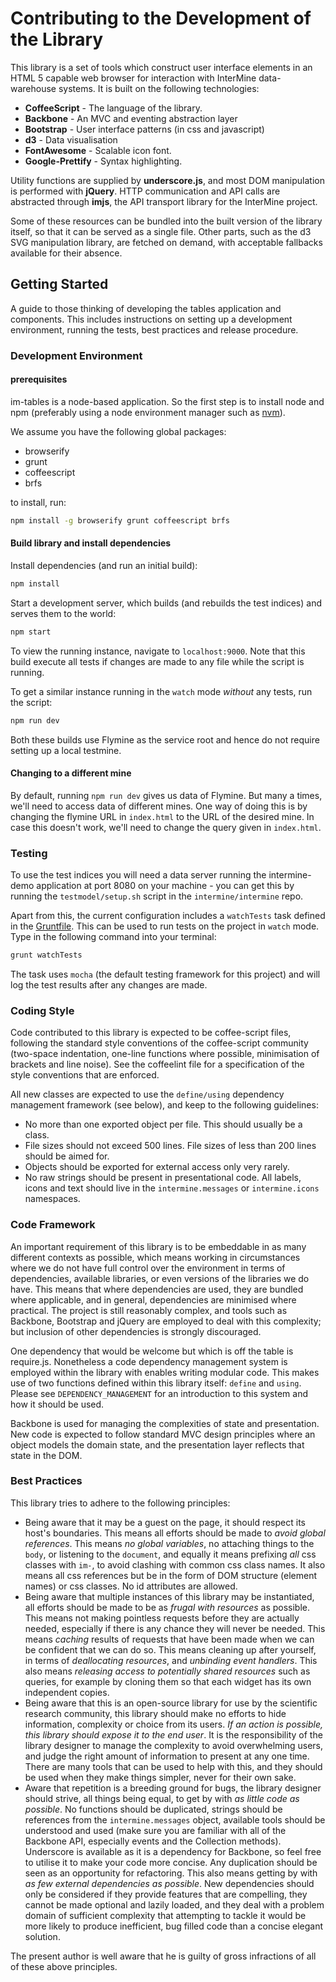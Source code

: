 Contributing to the Development of the Library
===============================================

This library is a set of tools which construct user interface
elements in an HTML 5 capable web browser for interaction with
InterMine data-warehouse systems. It is built on the following
technologies:

 * **CoffeeScript** - The language of the library.
 * **Backbone** - An MVC and eventing abstraction layer
 * **Bootstrap** - User interface patterns (in css and javascript)
 * **d3** - Data visualisation
 * **FontAwesome** - Scalable icon font.
 * **Google-Prettify** - Syntax highlighting.

Utility functions are supplied by **underscore.js**, and most DOM
manipulation is performed with **jQuery**. HTTP communication and API
calls are abstracted through **imjs**, the API transport library for
the InterMine project.

Some of these resources can be bundled into the built version of the
library itself, so that it can be served as a single file. Other parts,
such as the d3 SVG manipulation library, are fetched on demand, with
acceptable fallbacks available for their absence.

Getting Started
------------------

A guide to those thinking of developing the tables application and components.
This includes instructions on setting up a development environment, running the
tests, best practices and release procedure.

### Development Environment

#### prerequisites

im-tables is a node-based application. So the first step is to install node and npm (preferably using
a node environment manager such as [nvm](https://github.com/nvm-sh/nvm)).

We assume you have the following global packages:

- browserify
- grunt
- coffeescript
- brfs

to install, run:

```sh
npm install -g browserify grunt coffeescript brfs
```

#### Build library and install dependencies

Install dependencies (and run an initial build):

```sh
npm install
```

Start a development server, which builds (and rebuilds the test indices) and
serves them to the world:

```sh
npm start
```
To view the running instance, navigate to `localhost:9000`.
Note that this build execute all tests if changes are made to any file while the script is running.

To get a similar instance running in the `watch` mode _without_ any tests, run the script:
```bash
npm run dev
```
Both these builds use Flymine as the service root and hence do not require setting up a local testmine.

#### Changing to a different mine

By default, running `npm run dev` gives us data of Flymine. But many a times, we'll need to access data of different mines.
One way of doing this is by changing the flymine URL in `index.html` to the URL of the desired mine.
In case this doesn't work, we'll need to change the query given in `index.html`.

### Testing

To use the test indices you will need a data server running the intermine-demo
application at port 8080 on your machine - you can get this by running the
`testmodel/setup.sh` script in the `intermine/intermine` repo.

Apart from this, the current configuration includes a `watchTests` task defined in the [Gruntfile](https://github.com/intermine/im-tables/blob/dev/Gruntfile.js). This can be used to run tests on the project in `watch` mode. Type in the following command into your terminal:
```bash
grunt watchTests
```
The task uses `mocha` (the default testing framework for this project) and will log the test results after any changes are made.

### Coding Style

Code contributed to this library is expected to be coffee-script files, following
the standard style conventions of the coffee-script community (two-space indentation,
one-line functions where possible, minimisation of brackets and line noise). See
the coffeelint file for a specification of the style conventions that are
enforced.

All new classes are expected to use the `define/using` dependency management
framework (see below), and keep to the following guidelines:

 * No more than one exported object per file. This should usually be a class.
 * File sizes should not exceed 500 lines. File sizes of less than 200 lines should
   be aimed for.
 * Objects should be exported for external access only very rarely.
 * No raw strings should be present in presentational code. All labels, icons
   and text should live in the `intermine.messages` or `intermine.icons`
   namespaces.

### Code Framework

An important requirement of this library is to be embeddable in as many different
contexts as possible, which means working in circumstances where we do not
have full control over the environment in terms of dependencies, available
libraries, or even versions of the libraries we do have. This means that
where dependencies are used, they are bundled where applicable, and in
general, dependencies are minimised where practical. The project is still
reasonably complex, and tools such as Backbone, Bootstrap and jQuery are employed
to deal with this complexity; but inclusion of other dependencies is strongly
discouraged.

One dependency that would be welcome but which is off the table is require.js.
Nonetheless a code dependency management system is employed within the library
with enables writing modular code. This makes use of two functions defined within
this library itself: `define` and `using`. Please see `DEPENDENCY_MANAGEMENT` for
an introduction to this system and how it should be used.

Backbone is used for managing the complexities of state and presentation. New code is
expected to follow standard MVC design principles where an object models the
domain state, and the presentation layer reflects that state in the DOM.

### Best Practices

This library tries to adhere to the following principles:

 * Being aware that it may be a guest on the page, it should respect its host's
   boundaries. This means all efforts should be made to *avoid global references*.
   This means *no global variables*, no attaching things to the `body`, or
   listening to the `document`, and equally it means prefixing *all* css
   classes with `im-`, to avoid clashing with common css class names. It also means
   all css references but be in the form of DOM structure (element names) or
   css classes. No id attributes are allowed.
 * Being aware that multiple instances of this library may be instantiated, all
   efforts should be made to be as *frugal with resources* as possible. This means
   not making pointless requests before they are actually needed, especially
   if there is any chance they will never be needed. This means *caching* results
   of requests that have been made when we can be confident that we can do so.
   This means cleaning up after yourself, in terms of *deallocating resources*, and
   *unbinding event handlers*.
   This also means *releasing access to potentially shared resources* such as queries,
   for example by cloning them so that each widget has its own independent copies.
 * Being aware that this is an open-source library for use by the scientific
   research community, this library should make no efforts to hide information,
   complexity or choice from its users. *If an action is possible, this library
   should expose it to the end user*. It is the responsibility of the library
   designer to manage the complexity to avoid overwhelming users, and judge the
   right amount of information to present at any one time. There are many tools that
   can be used to help with this, and they should be used when they make things
   simpler, never for their own sake.
 * Aware that repetition is a breeding ground for bugs, the library designer
   should strive, all things being equal, to get by with *as little code as possible*.
   No functions should be duplicated, strings should be references from the
   `intermine.messages` object, available tools should be understood and used
   (make sure you are familiar with all of the Backbone API, especially
   events and the Collection methods). Underscore is available as it is a dependency
   for Backbone, so feel free to utilise it to make your code more concise. Any
   duplication should be seen as an opportunity for refactoring. This also means
   getting by with *as few external dependencies as possible*. New dependencies
   should only be considered if they provide features that are compelling, they
   cannot be made optional and lazily loaded, and they deal with a problem
   domain of sufficient complexity that attempting to tackle it would be more
   likely to produce inefficient, bug filled code than a concise elegant solution.

The present author is well aware that he is guilty of gross infractions of all
of these above principles.
